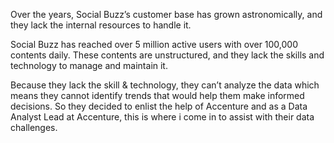 Over the years, Social Buzz’s customer base has grown astronomically, and they lack the internal resources to handle it.

Social Buzz has reached over 5 million active users with over 100,000 contents daily. These contents are unstructured, 
and they lack the skills and technology to manage and maintain it. 

Because they lack the skill & technology, they can’t analyze the data which means they cannot identify trends that would help 
them make informed decisions. So they decided to enlist the help of Accenture and as a Data Analyst Lead at Accenture, this is
where i come in to assist with their data challenges.





